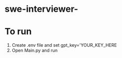 # swe-interviewer-


# To run 
1. Create .env file and set gpt_key='YOUR_KEY_HERE
2. Open Main.py and run 
